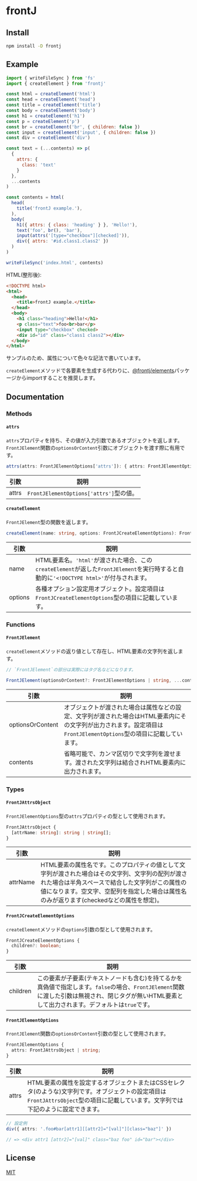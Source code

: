 # frontJ

## Install

```bash
npm install -D frontj
```

## Example

```javascript
import { writeFileSync } from 'fs'
import { createElement } from 'frontj'

const html = createElement('html')
const head = createElement('head')
const title = createElement('title')
const body = createElement('body')
const h1 = createElement('h1')
const p = createElement('p')
const br = createElement('br', { children: false })
const input = createElement('input', { children: false })
const div = createElement('div')

const text = (...contents) => p(
  {
    attrs: {
      class: 'text'
    }
  },
  ...contents
)

const contents = html(
  head(
    title('frontJ example.'),
  ),
  body(
    h1({ attrs: { class: 'heading' } }, 'Hello!'),
    text('foo', br(), 'bar'),
    input(attrs('[type="checkbox"][checked]')),
    div({ attrs: '#id.class1.class2' })
  )
)

writeFileSync('index.html', contents)
```

HTML(整形後):

```html
<!DOCTYPE html>
<html>
  <head>
    <title>frontJ example.</title>
  </head>
  <body>
    <h1 class="heading">Hello!</h1>
    <p class="text">foo<br>bar</p>
    <input type="checkbox" checked>
    <div id="id" class="class1 class2"></div>
  </body>
</html>
```

サンプルのため、属性について色々な記法で書いています。

`createElement`メソッドで各要素を生成する代わりに、[@frontj/elements](https://github.com/frontJ/elements)パッケージからimportすることを推奨します。

## Documentation

### Methods

#### `attrs`

`attrs`プロパティを持ち、その値が入力引数であるオブジェクトを返します。
`FrontJElement`関数の`optionsOrContent`引数にオブジェクトを渡す際に有用です。

```typescript
attrs(attrs: FrontJElementOptions['attrs']): { attrs: FrontJElementOptions['attrs'] }
```

| 引数 | 説明 |
| --- | --- |
| attrs | `FrontJElementOptions['attrs']`型の値。 |

#### `createElement`

`FrontJElement`型の関数を返します。

```typescript
createElement(name: string, options: FrontJCreateElementOptions): FrontJElement
```

| 引数 | 説明 |
| --- | --- |
| name | HTML要素名。`'html'`が渡された場合、この`createElement`が返した`FrontJElement`を実行時すると自動的に`'<!DOCTYPE html>'`が付与されます。 |
| options | 各種オプション設定用オブジェクト。設定項目は`FrontJCreateElementOptions`型の項目に記載しています。 |

### Functions

#### `FrontJElement`

`createElement`メソッドの返り値として存在し、HTML要素の文字列を返します。

```typescript
// `FrontJElement`の部分は実際にはタグ名などになります。

FrontJElement(optionsOrContent?: FrontJElementOptions | string, ...contents: string[] | undefined[]): string
```

| 引数 | 説明 |
| --- | --- |
| optionsOrContent | オブジェクトが渡された場合は属性などの設定、文字列が渡された場合はHTML要素内にその文字列が出力されます。設定項目は`FrontJElementOptions`型の項目に記載しています。 |
| contents | 省略可能で、カンマ区切りで文字列を渡せます。渡された文字列は結合されHTML要素内に出力されます。 |

### Types

#### `FrontJAttrsObject`

`FrontJElementOptions`型の`attrs`プロパティの型として使用されます。

```typescript
FrontJAttrsObject {
  [attrName: string]: string | string[];
}
```

| 引数 | 説明 |
| --- | --- |
| attrName | HTML要素の属性名です。このプロパティの値として文字列が渡された場合はその文字列、文字列の配列が渡された場合は半角スペースで結合した文字列がこの属性の値になります。空文字、空配列を指定した場合は属性名のみが返ります(checkedなどの属性を想定)。 |

#### `FrontJCreateElementOptions`

`createElement`メソッドの`options`引数の型として使用されます。

```typescript
FrontJCreateElementOptions {
  children?: boolean;
}
```

| 引数 | 説明 |
| --- | --- |
| children | この要素が子要素(テキストノードも含む)を持てるかを真偽値で指定します。`false`の場合、`FrontJElement`関数に渡した引数は無視され、閉じタグが無いHTML要素として出力されます。デフォルトは`true`です。 |

#### `FrontJElementOptions`

`FrontJElement`関数の`optionsOrContent`引数の型として使用されます。

```typescript
FrontJElementOptions {
  attrs: FrontJAttrsObject | string;
}
```

| 引数 | 説明 |
| --- | --- |
| attrs | HTML要素の属性を設定するオブジェクトまたはCSSセレクタ(のような)文字列です。オブジェクトの設定項目は`FrontJAttrsObject`型の項目に記載しています。文字列では下記のように設定できます。 |

```typescript
// 設定例
div({ attrs: '.foo#bar[attr1][[attr2]="[val]"][class="baz"]' })

// => <div attr1 [attr2]="[val]" class="baz foo" id="bar"></div>
```

## License

[MIT](https://github.com/frontJ/frontJ/blob/master/LICENSE)